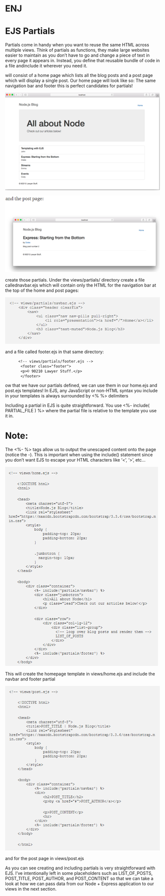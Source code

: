 

# ENJ

# EJS Partials

Partials come in handy when you want to reuse the same HTML across multiple views.
Think of partials as functions, they make large websites easier to maintain as you don’t have to go and change a piece of text in every page it appears in.
Instead, you define that reusable bundle of code in a file andinclude it wherever you need it.

will consist of a home page which lists all the blog posts and a post page which will display a single post. Our home page will look like so:
The same navigation bar and footer this is perfect candidates for partials!

![](part2.png)

![](part3.png)

create those partials. Under the views/partials/ directory create a file callednavbar.ejs which will contain only the HTML for the navigation bar at the top of the home and post pages:

![](part.png)

and a file called footer.ejs in that same directory:

          <!-- views/partials/footer.ejs -->
           <footer class="footer">
           <p>© 90210 Lawyer Stuff.</p>
           </footer>

ow that we have our partials defined, we can use them in our home.ejs and post.ejs templates!
In EJS, any JavaScript or non-HTML syntax you include in your templates is always surrounded by <% %> delimiters

Including a partial in EJS is quite straightforward. You use <%- include( PARTIAL_FILE ) %> where the partial file is relative to the template you use it in.


# Note:
The <%- %> tags allow us to output the unescaped content onto the page (notice the -). This is important when using the include() statement since you don’t want EJS to escape your HTML characters like ‘<’, ‘>’, etc…


![](part4.png)

This will create the homepage template in views/home.ejs and include the navbar and footer partial


![](part5.png)

and for the post page in views/post.ejs

As you can see creating and including partials is very straightforward with EJS. 
I’ve intentionally left in some placeholders such as LIST_OF_POSTS, POST_TITLE, POST_AUTHOR, and POST_CONTENT so that we can take a look at how we can pass data from our Node + Express application to our views in the next section.














